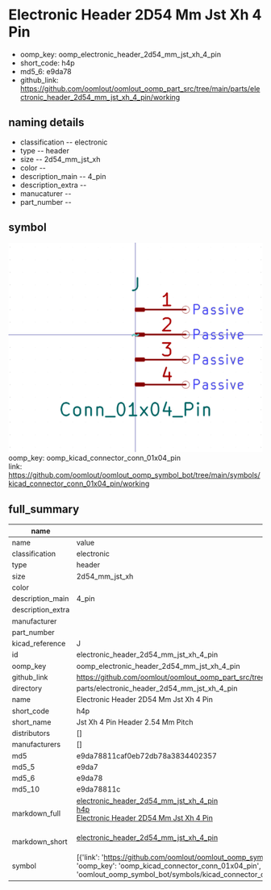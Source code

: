 # Electronic Header 2D54 Mm Jst Xh 4 Pin

  
* oomp_key: oomp_electronic_header_2d54_mm_jst_xh_4_pin 
* short_code: h4p
* md5_6: e9da78  
* github_link: https://github.com/oomlout/oomlout_oomp_part_src/tree/main/parts/electronic_header_2d54_mm_jst_xh_4_pin/working  
## naming details
* classification -- electronic
* type -- header
* size -- 2d54_mm_jst_xh
* color -- 
* description_main -- 4_pin
* description_extra -- 
* manucaturer -- 
* part_number -- 



## symbol

![](symbol/0/working/working_600.png)  
oomp_key: oomp_kicad_connector_conn_01x04_pin  
link: https://github.com/oomlout/oomlout_oomp_symbol_bot/tree/main/symbols/kicad_connector_conn_01x04_pin/working  


## full_summary
| name | value | 
| --- | --- | 
| name | value | 
| classification | electronic | 
| type | header | 
| size | 2d54_mm_jst_xh | 
| color |  | 
| description_main | 4_pin | 
| description_extra |  | 
| manufacturer |  | 
| part_number |  | 
| kicad_reference | J | 
| id | electronic_header_2d54_mm_jst_xh_4_pin | 
| oomp_key | oomp_electronic_header_2d54_mm_jst_xh_4_pin | 
| github_link | https://github.com/oomlout/oomlout_oomp_part_src/tree/main/parts/electronic_header_2d54_mm_jst_xh_4_pin/working | 
| directory | parts/electronic_header_2d54_mm_jst_xh_4_pin | 
| name | Electronic Header 2D54 Mm Jst Xh 4 Pin | 
| short_code | h4p | 
| short_name | Jst Xh 4 Pin Header 2.54 Mm Pitch | 
| distributors | [] | 
| manufacturers | [] | 
| md5 | e9da78811caf0eb72db78a3834402357 | 
| md5_5 | e9da7 | 
| md5_6 | e9da78 | 
| md5_10 | e9da78811c | 
| markdown_full | [electronic_header_2d54_mm_jst_xh_4_pin](https://github.com/oomlout/oomlout_oomp_part_src/tree/main/parts/electronic_header_2d54_mm_jst_xh_4_pin/working)<br>[h4p](https://github.com/oomlout/oomlout_oomp_part_src/tree/main/parts/electronic_header_2d54_mm_jst_xh_4_pin/working)<br>[Electronic Header 2D54 Mm Jst Xh 4 Pin](https://github.com/oomlout/oomlout_oomp_part_src/tree/main/parts/electronic_header_2d54_mm_jst_xh_4_pin/working)<br><br> | 
| markdown_short | [electronic_header_2d54_mm_jst_xh_4_pin](https://github.com/oomlout/oomlout_oomp_part_src/tree/main/parts/electronic_header_2d54_mm_jst_xh_4_pin/working)<br><br> | 
| symbol | [{'link': 'https://github.com/oomlout/oomlout_oomp_symbol_bot/tree/main/symbols/kicad_connector_conn_01x04_pin', 'oomp_key': 'oomp_kicad_connector_conn_01x04_pin', 'directory': 'oomlout_oomp_symbol_bot/symbols/kicad_connector_conn_01x04_pin//working/working.kicad_sym'}] | 

